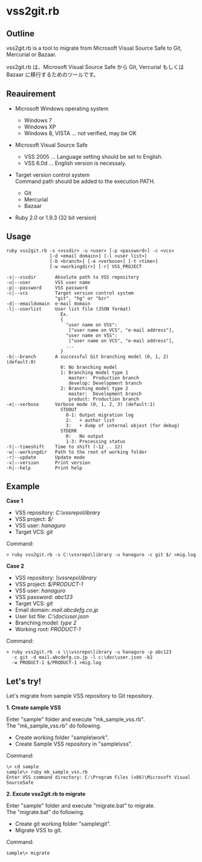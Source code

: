 vss2git.rb
==========

Outline
-------
vss2git.rb is a tool to migrate from Microsoft Visual Source Safe to Git, Mercurial or Bazaar.

vss2git.rb は、Microsoft Visual Source Safe から Git, Vercurial もしくは Bazaar に移行するためのツールです。

Reauirement
-----------
* Microsoft Windows operating system
  * Windows 7
  * Windows XP
  * Windows 8, VISTA ... not verified, may be OK

* Microsoft Visual Source Safe
  * VSS 2005 ... Language setting should be set to English.
  * VSS 6.0d ... English version is necessaly.

* Target version control system  
Command path should be added to the execution PATH.
  * Git
  * Mercurial
  * Bazaar

* Ruby 2.0 or 1.9.3 (32 bit version)

Usage
-----

    ruby vss2git.rb -s <vssdir> -u <user> [-p <password>] -c <vcs>
                    [-d <email domain>] [-l <user list>]
                    [-b <branch>] [-e <verbose>] [-t <time>]
                    [-w <workingdir>] [-r] VSS_PROJECT

    -s|--vssdir       Absolute path to VSS repository
    -u|--user         VSS user name
    -p|--password     VSS password
    -c|--vcs          Target version control system
                      "git", "hg" or "bzr"
    -d|--emaildomain  e-mail domain
    -l|--userlist     User list file (JSON format)
                        Ex.
                        {
                          "user name on VSS":
                           ["user name on VCS", "e-mail address"],
                          "user name on VSS":
                           ["user name on VCS", "e-mail address"],
                          ...
                        }
    -b|--branch       A successful Git branching model (0, 1, 2) (default:0)
                        0: No branching model
                        1: Branching model type 1
                           master:  Production branch
                           develop: Development branch
                        2: Branching model type 2
                           master:  Development branch
                           product: Production branch
    -e|--verbose      Verbose mode (0, 1, 2, 3) (default:1)
                        STDOUT
                          0-1: Output migration log
                          2:   + author list
                          3:   + dump of internal objest (for debug)
                        STDERR
                          0:   No output
                          1-3: Processing status
    -t|--timeshift    Time to shift (-12 .. 12)
    -w|--workingdir   Path to the root of working folder
    -r|--update       Update mode
    -v|--version      Print version
    -h|--help         Print help
    
Example
-------

**Case 1**

* VSS repository: *C:\vssrepo\library*
* VSS project: *$/*
* VSS user: *hanaguro*
* Target VCS: *git*

Command:
    
    > ruby vss2git.rb -s C:\vssrepo\library -u hanaguro -c git $/ >mig.log

**Case 2**

* VSS repository: *\\\vssrepo\library*
* VSS project: *$/PRODUCT-1*
* VSS user: *hanaguro*
* VSS password: *abc123*
* Target VCS: *git*
* Email domain: *mail.abcdefg.co.jp*
* User list file: *C:\doc\user.json*
* Branching model: *type 2*
* Working root: *PRODUCT-1*

Command:

    > ruby vss2git.rb -s \\\vssrepo\library -u hanaguro -p abc123
      -c git -d mail.abcdefg.co.jp -l c:\doc\user.json -b2 
      -w PRODUCT-1 $/PRODUCT-1 >mig.log

Let's try!
----------
Let's migrate from sample VSS repository to Git repository.

**1. Create sample VSS**

Enter "sample" folder and execute "mk\_sample\_vss.rb".  
The "mk\_sample\_vss.rb" do following.  

* Create working folder "sample\work".
* Create Sample VSS repository in "sample\vss".

Command:

    \> cd sample  
    sample\> ruby mk_sample_vss.rb
    Enter VSS command directory: C:\Program Files (x86)\Microsoft Visual SourceSafe

**2. Excute vss2git.rb to migrate**

Enter "sample" folder and execute "migrate.bat" to migrate.  
The "migrate.bat" do following.

* Create git working folder "sample\git".
* Migrate VSS to git.

Command:

    sample\> migrate

